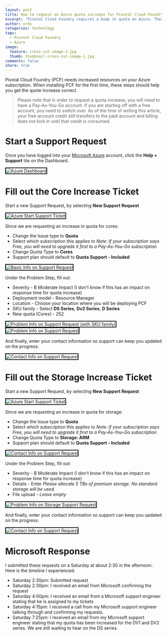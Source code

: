 ```yaml
---
layout: post
title: How to request an Azure quota increase for Pivotal Cloud Foundry
excerpt: "Pivotal Cloud Foundry requires a bump in quota on Azure. These steps will help you request the correct quota."
author: erds
categories: technology
tags:
  - Pivotal Cloud Foundry
  - Azure
image:
  feature: cross-cut-image-1.jpg
  thumb: thumbnail-cross-cut-image-1.jpg
comments: false
share: true
---
```


Pivotal Cloud Foundry (PCF) needs increased resources on your Azure subscription. When installing PCF for the first time, these steps should help you get the quote increase correct.
>Please note that in order to request a quota increase, you will need to have a Pay-As-You-Go account. If you are starting off with a free account, you need to switch over. As of the time of writing this article, your free account credit still transfers to the paid account and billing does not kick in until that credit is consumed.

# Start a Support Request

Once you have logged into your <a href="https://portal.azure.com" target="\_blank">Microsoft Azure</a> account, click the **Help + Support** tile on the Dashboard.

<img alt="Azure Dashboard" style="border:2px solid #000" src="{{ site.url }}/images/azure-quota-increase/Azure-Dashboard-1200.jpg"/>

# Fill out the Core Increase Ticket

Start a new Support Request, by selecting **New Support Request**

<img alt="Azure Start Support Ticket" style="border:2px solid #000" src="{{ site.url }}/images/azure-quota-increase/Azure-Dashboard-Start-Ticket-1200.jpg"/>

Since we are requesting an increase in quota for cores:
* Change the Issue type to **Quota**
* Select which subscription this applies to
  *Note: If your subscription says Free, you will need to upgrade it first to a Pay-As-You-Go subscription*
* Change Quota Type to **Cores**
* Support plan should default to **Quota Support - Included**

<img alt="Basic Info on Support Request" style="border:2px solid #000" src="{{ site.url }}/images/azure-quota-increase/Quota-First-Step-1200.jpg"/>

Under the Problem Step, fill out:
* Severity - B Moderate Impact (I don't know if this has an impact on response time for quota increase)
* Deployment model - Resource Manager
* Location - Choose your location where you will be deploying PCF
* SKU family - Select **DS Series**, **Dv2 Series**, **D Series**
* New quota (Cores) - 252

<img alt="Problem Info on Support Request (with SKU family)" style="border:2px solid #000" src="{{ site.url }}/images/azure-quota-increase/Quota-Step-2a-1200.jpg"/>

<img alt="Problem Info on Support Request" style="border:2px solid #000" src="{{ site.url }}/images/azure-quota-increase/Quota-Step-2b-1200.jpg"/>

And finally, enter your contact information so support can keep you updated on the progress:

<img alt="Contact Info on Support Request" style="border:2px solid #000" src="{{ site.url }}/images/azure-quota-increase/Quota-Step-3-1200.jpg"/>

# Fill out the Storage Increase Ticket

Start a new Support Request, by selecting **New Support Request**

<img alt="Azure Start Support Ticket" style="border:2px solid #000" src="{{ site.url }}/images/azure-quota-increase/Azure-Dashboard-Start-Ticket-1200.jpg"/>

Since we are requesting an increase in quota for storage:
* Change the Issue type to **Quota**
* Select which subscription this applies to
  *Note: If your subscription says Free, you will need to upgrade it first to a Pay-As-You-Go subscription*
* Change Quota Type to **Storage: ARM**
* Support plan should default to **Quota Support - Included**

<img alt="Contact Info on Support Request" style="border:2px solid #000" src="{{ site.url }}/images/azure-quota-increase/Quota-Step-4-1200.jpg"/>

Under the Problem Step, fill out:
* Severity - B Moderate Impact (I don't know if this has an impact on response time for quota increase)
* Details - Enter *Please allocate 5 TBs of premium storage. No standard storage will be used.*
* File upload - *Leave empty*

<img alt="Problem Info on Storage Support Request" style="border:2px solid #000" src="{{ site.url }}/images/azure-quota-increase/Quota-Step-5-1200.jpg"/>

And finally, enter your contact information so support can keep you updated on the progress:

<img alt="Contact Info on Support Request" style="border:2px solid #000" src="{{ site.url }}/images/azure-quota-increase/Quota-Step-3-1200.jpg"/>

# Microsoft Response

I submitted these requests on a Saturday at about 2:30 in the afternoon. Here is the timeline I experienced:

* Saturday 2:30pm: Submitted request
* Saturday 2:30pm: I received an email from Microsoft confirming the request
* Saturday 4:00pm: I received an email from a Microsoft support engineer stating that he is assigned to my tickets
* Saturday 4:15pm: I received a call from my Microsoft support engineer talking through and confirming my requests.
* Saturday 7:25pm: I received an email from my Microsoft support engineer stating that my quota has been increased for the DV1 and DV2 series. We are still waiting to hear on the DS series.
